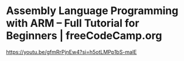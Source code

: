 # Assembly Language Programming with ARM – Full Tutorial for Beginners | freeCodeCamp.org

https://youtu.be/gfmRrPjnEw4?si=h5otLMPp1bS-malE
